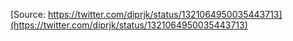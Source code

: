 [Source: https://twitter.com/diprjk/status/1321064950035443713](https://twitter.com/diprjk/status/1321064950035443713)